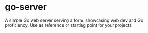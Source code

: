 # go-server
A simple Go web server serving a form, showcasing web dev and Go proficiency. Use as reference or starting point for your projects
